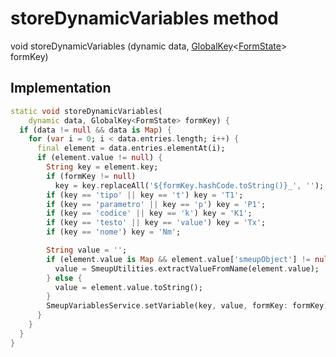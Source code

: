


# storeDynamicVariables method








void storeDynamicVariables
(dynamic data, [GlobalKey](https://api.flutter.dev/flutter/widgets/GlobalKey-class.html)&lt;[FormState](https://api.flutter.dev/flutter/widgets/FormState-class.html)> formKey)








## Implementation

```dart
static void storeDynamicVariables(
    dynamic data, GlobalKey<FormState> formKey) {
  if (data != null && data is Map) {
    for (var i = 0; i < data.entries.length; i++) {
      final element = data.entries.elementAt(i);
      if (element.value != null) {
        String key = element.key;
        if (formKey != null)
          key = key.replaceAll('${formKey.hashCode.toString()}_', '');
        if (key == 'tipo' || key == 't') key = 'T1';
        if (key == 'parametro' || key == 'p') key = 'P1';
        if (key == 'codice' || key == 'k') key = 'K1';
        if (key == 'testo' || key == 'value') key = 'Tx';
        if (key == 'nome') key = 'Nm';

        String value = '';
        if (element.value is Map && element.value['smeupObject'] != null) {
          value = SmeupUtilities.extractValueFromName(element.value);
        } else {
          value = element.value.toString();
        }
        SmeupVariablesService.setVariable(key, value, formKey: formKey);
      }
    }
  }
}
```







